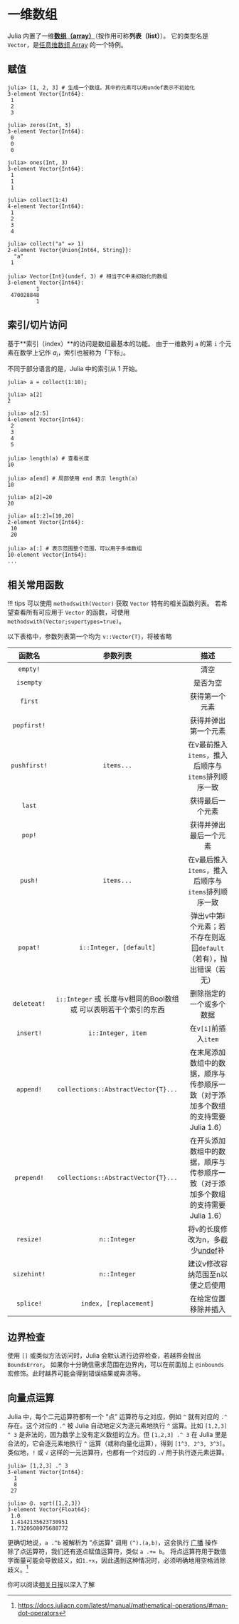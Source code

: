 # 一维数组
Julia 内置了一维[**数组（array）**](../knowledge/array.md)（按作用可称**列表（list）**）。
它的类型名是 `Vector`，是[任意维数组 Array](array.md) 的一个特例。

## 赋值
```julia-repl
julia> [1, 2, 3] # 生成一个数组，其中的元素可以用undef表示不初始化
3-element Vector{Int64}:
 1
 2
 3

julia> zeros(Int, 3)
3-element Vector{Int64}:
 0
 0
 0

julia> ones(Int, 3)
3-element Vector{Int64}:
 1
 1
 1

julia> collect(1:4)
4-element Vector{Int64}:
 1
 2
 3
 4

julia> collect("a" => 1)
2-element Vector{Union{Int64, String}}:
  "a"
 1

julia> Vector{Int}(undef, 3) # 相当于C中未初始化的数组
3-element Vector{Int64}:
         1
 470028848
         1
```

## 索引/切片访问
基于**索引（index）**的访问是数组最基本的功能。
由于一维数列 `a` 的第 `i` 个元素在数学上记作 $a_i$，索引也被称为「下标」。

不同于部分语言的是，Julia 中的索引从 1 开始。
```julia-repl
julia> a = collect(1:10);

julia> a[2]
2

julia> a[2:5]
4-element Vector{Int64}:
 2
 3
 4
 5

julia> length(a) # 查看长度
10

julia> a[end] # 局部使用 end 表示 length(a)
10

julia> a[2]=20
20

julia> a[1:2]=[10,20]
2-element Vector{Int64}:
 10
 20

julia> a[:] # 表示范围整个范围，可以用于多维数组
10-element Vector{Int64}:
...
```

## 相关常用函数
!!! tips
	可以使用 `methodswith(Vector)` 获取 `Vector` 特有的相关函数列表。
	若希望查看所有可应用于 `Vector` 的函数，可使用 `methodswith(Vector;supertypes=true)`。

以下表格中，参数列表第一个均为 `v::Vector{T}`，将被省略

| 函数名 | 参数列表 | 描述 |
| :-: | :-: | :-: |
| `empty!` | | 清空 |
| `isempty` | | 是否为空 |
| `first` | | 获得第一个元素 |
| `popfirst!` | | 获得并弹出第一个元素 |
| `pushfirst!` | `items...` | 在v最前推入`items`，推入后顺序与`items`排列顺序一致 |
| `last` | | 获得最后一个元素 |
| `pop!` | | 获得并弹出最后一个元素 |
| `push!` | `items...` | 在v最后推入`items`，推入后顺序与`items`排列顺序一致 |
| `popat!` | `i::Integer, [default]` | 弹出v中第i个元素；若不存在则返回`default`（若有），抛出错误（若无） |
| `deleteat!` | `i::Integer` 或 长度与v相同的Bool数组 或 可以表明若干个索引的东西 | 删除指定的一个或多个数据 |
| `insert!` | `i::Integer, item` | 在`v[i]`前插入`item` |
| `append!` | `collections::AbstractVector{T}...` | 在末尾添加数组中的数据，顺序与传参顺序一致（对于添加多个数组的支持需要Julia 1.6） |
| `prepend!` | `collections::AbstractVector{T}...` | 在开头添加数组中的数据，顺序与传参顺序一致（对于添加多个数组的支持需要Julia 1.6） |
| `resize!` | `n::Integer` | 将v的长度修改为n，多截少[undef](../advanced/undef.md)补 |
| `sizehint!` | `n::Integer` | 建议v修改容纳范围至n以便之后使用 |
| `splice!` | `index, [replacement]` | 在给定位置移除并插入 |

## 边界检查
使用 `[]` 或类似方法访问时，Julia 会默认进行边界检查，若越界会抛出 `BoundsError`。
如果你十分确信需求范围在边界内，可以在前面加上 `@inbounds` 宏修饰。此时越界可能会得到错误结果或奔溃等。

## 向量点运算
Julia 中，每个二元运算符都有一个 “点” 运算符与之对应，例如 `^` 就有对应的 `.^` 存在。这个对应的 `.^` 被 Julia 自动地定义为逐元素地执行 `^` 运算。比如 `[1,2,3] ^ 3` 是非法的，因为数学上没有定义数组的立方。但 `[1,2,3] .^ 3` 在 Julia 里是合法的，它会逐元素地执行 `^` 运算（或称向量化运算），得到 `[1^3, 2^3, 3^3]`。类似地，`!` 或 `√` 这样的一元运算符，也都有一个对应的 `.√` 用于执行逐元素运算。
```julia-repl
julia> [1,2,3] .^ 3
3-element Vector{Int64}:
  1
  8
 27

julia> @. sqrt([1,2,3])
3-element Vector{Float64}:
 1.0
 1.4142135623730951
 1.7320508075688772
```

更确切地说，`a .^b` 被解析为 “点运算” 调用 `(^).(a,b)`，这会执行 [广播](https://docs.juliacn.com/latest/manual/arrays/#Broadcasting) 操作\
除了点运算符，我们还有逐点赋值运算符，类似 `a .+= b`。
将点运算符用于数值字面量可能会导致歧义，如`1.+x`，因此遇到这种情况时，必须明确地用空格消除歧义。[^1]

你可以阅读[相关日报](../blog/daily/about.md?search="向量化编程与广播")以深入了解

[^1]: https://docs.juliacn.com/latest/manual/mathematical-operations/#man-dot-operators
